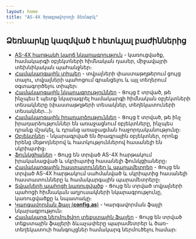 ```yaml
---
layout: home
title: "AS-4X ծրագրավորողի ձեռնարկ"
---
```


## Ձեռնարկը կազմված է հետևյալ բաժիններից

* [AS-4X հարթակի կարճ նկարագրություն](HTM/ProgrGuide/Obzor/vvedenie.html) - կառուցվածք, համակարգի օբյեկտների հիմնական դասեր, միջավայրի տեխնիկական պահանջներ։
* [Համակարգային տիպեր](HTM/ProgrGuide/types.md) - տվյալների փաստաթղթերում ցույց տալու, տվյալների պահոցում գրանցելու և այլ տեղերում օգտագործելու տիպեր։ 
* [Համակարգային նկարագրություններ](HTM/ProgrGuide/Defs.md) - Ցույց է տրված, թե ինչպես է պետք նկարագրել համակարգի հիմնական օբյեկտների տեսակները (փաստաթղթերի տեսակներ, տեղեկատուների տեսակներ...)։
* [Համակարգային իրադարձություններ](HTM/ProgrGuide/scriptstproced.md) - Ցույց է տրված, թե ինչ իրադարձություններ են առաջացնում օբյեկտները, ինչպես դրանք մշակել, և դրանց առաջացման հաջորդականությունը։
* [Օբյեկտներ](HTM/ProgrGuide/objects.md) - նկարագրված են ծրագրային օբյեկտներ, որոնք իրենց մեթոդներով և հատկություններով հասանելի են սկրիպտից։
* [ֆունկցիաներ](HTM/ProgrGuide/functions.html) - Ցույց են տրված AS-4X հարթակում իրականացված և սկրիպտից հասանելի ֆունկցիաները։
* [Համակարգային հաստատուններ և պարամետրեր](HTM/ProgrGuide/constants.md) - Ցույց են տրված AS-4X հարթակում սահմանված և սկրիպտից հասանելի հաստատունները և համակարգային պարամետրերը։
* [Տվյալների պահոցի կառուցվածք](HTM/ProgrGuide/Database/database_scheme.html) - Ցույց են տրված տվյալների պահոցի հիմնական աղյուսակների նկարագրությունը, կառուցվածքը և նպատակը։
* [Կարգավորման ֆայլ (**config.as**)](HTM/Config_as_struct.md) - Կարգավորման ֆայլի նկարագրություն։
* [Համակարգ ներմուծվող տեքստային ֆայլեր](HTM/ProgrGuide/Import_Files.md) - Ցույց են տրված տեքստային ֆայլերի ձևաչափերը պարամետրեր և ծառ-տեղեկատուի հանգույցներ hամակարգ ներմուծելու համար։ 
